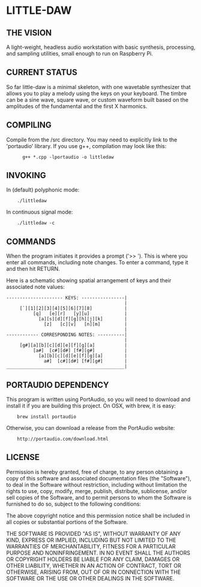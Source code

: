 # LITTLE-DAW

## THE VISION

A light-weight, headless audio workstation with basic synthesis, processing,
and sampling utilities, small enough to run on Raspberry Pi.

## CURRENT STATUS

So far little-daw is a minimal skeleton, with one wavetable synthesizer 
that allows you to play a melody using the keys on your keyboard.  The timbre 
can be a sine wave, square wave, or custom waveform built based on the 
amplitudes of the fundamental and the first X harmonics.


## COMPILING

Compile from the /src directory.  You may need to explicitly link to the
'portaudio' library. If you use g++, compilation may look like this:

	      g++ *.cpp -lportaudio -o littledaw


## INVOKING

In (default) polyphonic mode:

        ./littledaw

In continuous signal mode:

        ./littledaw -c


## COMMANDS

When the program initiates it provides a prompt ('>> ').  This is where you
enter all commands, including note changes.  To enter a command, type it and
then hit RETURN.

Here is a schematic showing spatial arrangement of keys
and their associated note values:
```
--------------------- KEYS: ----------------|
                                            |
     [`][1][2][3][4][5][6][7][8]            |
          [q]   [e][r]   [y][u]             |
            [a][s][d][f][g][h][j][k]        |
              [z]   [c][v]   [n][m]         |
                                            |
------------ CORRESPONDING NOTES: ----------|
                                            |
     [g#][a][b][c][d][e][f][g][a]           |
          [a#]  [c#][d#] [f#][g#]           |
            [a][b][c][d][e][f][g][a]        |
              a#]  [c#][d#] [f#][g#]        |
____________________________________________|
```


## PORTAUDIO DEPENDENCY

This program is written using PortAudio, so you will need to download and install
it if you are building this project.  On OSX, with brew, it is easy:

        brew install portaudio

Otherwise, you can download a release from the PortAudio website:

        http://portaudio.com/download.html


## LICENSE

 Permission is hereby granted, free of charge, to any person obtaining
 a copy of this software and associated documentation files
 (the "Software"), to deal in the Software without restriction,
 including without limitation the rights to use, copy, modify, merge,
 publish, distribute, sublicense, and/or sell copies of the Software,
 and to permit persons to whom the Software is furnished to do so,
 subject to the following conditions:
 
 The above copyright notice and this permission notice shall be
 included in all copies or substantial portions of the Software.
 
 THE SOFTWARE IS PROVIDED "AS IS", WITHOUT WARRANTY OF ANY KIND,
 EXPRESS OR IMPLIED, INCLUDING BUT NOT LIMITED TO THE WARRANTIES OF
 MERCHANTABILITY, FITNESS FOR A PARTICULAR PURPOSE AND NONINFRINGEMENT.
 IN NO EVENT SHALL THE AUTHORS OR COPYRIGHT HOLDERS BE LIABLE FOR
 ANY CLAIM, DAMAGES OR OTHER LIABILITY, WHETHER IN AN ACTION OF
 CONTRACT, TORT OR OTHERWISE, ARISING FROM, OUT OF OR IN CONNECTION
 WITH THE SOFTWARE OR THE USE OR OTHER DEALINGS IN THE SOFTWARE.